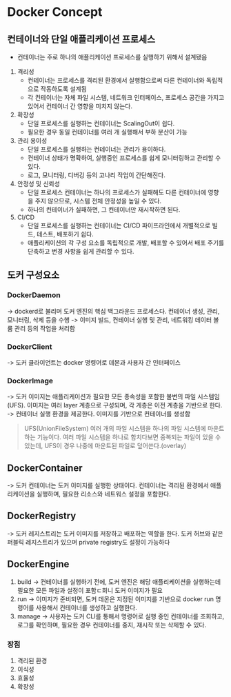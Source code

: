 # Docker Concept

## 컨테이너와 단일 애플리케이션 프로세스
- 컨테이너는 주로 하나의 애플리케이션 프로세스를 실행하기 위해서 설계됐음

1. 격리성
   - 컨테이너는 프로세스를 격리된 환경에서 실행함으로써 다른 컨테이너와 독립적으로 작동하도록 설계됨
   - 각 컨테이너는 자체 파일 시스템, 네트워크 인터페이스, 프로세스 공간을 가지고 있어서 컨테이너 간 영향을 미치지 않는다.
2. 확장성
   - 단일 프로세스를 실행하는 컨테이너는 ScalingOut이 쉽다.
   - 필요한 경우 동일 컨테이너를 여러 개 실행해서 부하 분산이 가능
3. 관리 용이성
   - 단일 프로세스를 실행하는 컨테이너는 관리가 용이하다.
   - 컨테이너 상태가 명확하여, 실행중인 프로세스를 쉽게 모니터링하고 관리할 수 있다.
   - 로그, 모니터링, 디버깅 등의 고나리 작업이 간단해진다.
4. 안정성 및 신뢰성
   - 단일 프로세스 컨테이너는 하나의 프로세스가 실패해도 다른 컨테이너에 영향을 주지 않으므로, 시스템 전체 안정성을 높일 수 있다.
   - 하나의 컨테이너가 실패하면, 그 컨테이너만 재시작하면 된다.
5. CI/CD
   - 단일 프로세스를 실행하는 컨테이너는 CI/CD 파이프라인에서 개별적으로 빌드, 테스트, 배포하기 쉽다.
   - 애플리케이션의 각 구성 요소를 독립적으로 개발, 배포할 수 있어서 배포 주기를 단축하고 변경 사항을 쉽게 관리할 수 있다.


## 도커 구성요소
### DockerDaemon
-> dockerd로 불리며 도커 엔진의 핵심 백그라운드 프로세스다. 컨테이너 생성, 관리, 모니터링, 삭제 등을 수행
-> 이미지 빌드, 컨테이너 실행 및 관리, 네트워킹 데이터 볼륨 관리 등의 작업을 처리함

### DockerClient
-> 도커 클라이언트는 docker 명령어로 데몬과 사용자 간 인터페이스

### DockerImage
-> 도커 이미지는 애플리케이션과 필요한 모든 종속성을 포함한 불변의 파일 시스템임(UFS). 이미지는 여러 layer 계층으로 구성되며, 각 게층은 이전 계층을 기반으로 한다.
-> 컨테이너 실행 환경을 제공한다. 이미지를 기반으로 컨테이너를 생성함

> UFS(UnionFileSystem)
> 여러 개의 파일 시스템을 하나의 파일 시스템에 마운트하는 기능이다.
> 여러 파일 시스템을 하나로 합치다보면 중복되는 파일이 있을 수 있는데, UFS이 경우 나중에 마운트된 파일로 덮어쓴다.(overlay)
> 

## DockerContainer
-> 도커 컨테이너는 도커 이미지를 실행한 상태이다. 컨테이너는 격리된 환경에서 애플리케이션을 실행하며, 필요한 리소스와 네트워스 설정을 포함한다.

## DockerRegistry
-> 도커 레지스트리는 도커 이미지를 저장하고 배포하는 역할을 한다. 도커 허브와 같은 퍼블릭 레지스트리가 있으며 private registry도 설정이 가능하다

## DockerEngine
1. build
-> 컨테이너를 실행하기 전에, 도커 엔진은 해당 애플리케이션을 실행하는데 필요한 모든 파일과 설정이 포함ㄷ회니 도커 이미지가 필요
2. run
-> 이미지가 준비되면, 도커 데몬은 지정된 이미지를 기반으로 docker run 명령어를 사용해서 컨테이너를 생성하고 실행한다.
3. manage
-> 사용자는 도커 CLI를 통해서 명령어로 실행 중인 컨테이너를 조회하고, 로그를 확인하며, 필요한 경우 컨테이너를 중지, 재시작 또는 삭제할 수 있다.

### 장점
1. 격리된 환경
2. 이식성
3. 효율성
4. 확장성



